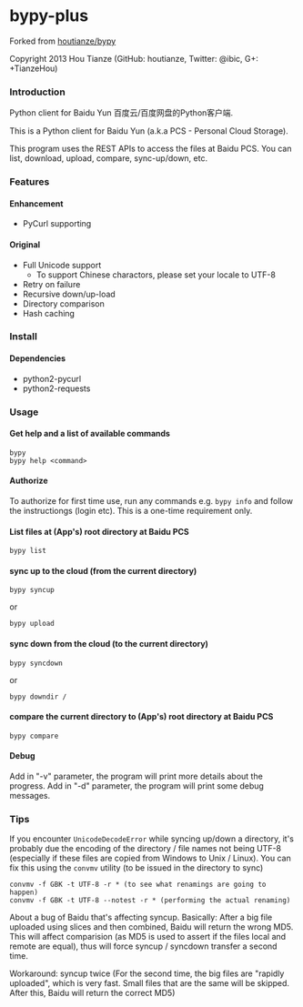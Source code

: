 bypy-plus
====

Forked from [houtianze/bypy](https://github.com/houtianze/bypy)

Copyright 2013 Hou Tianze (GitHub: houtianze, Twitter: @ibic, G+: +TianzeHou)

### Introduction

Python client for Baidu Yun 百度云/百度网盘的Python客户端.

This is a Python client for Baidu Yun (a.k.a PCS - Personal Cloud Storage).

This program uses the REST APIs to access the files at Baidu PCS. You can list, download, upload, compare, sync-up/down, etc.

### Features

#### Enhancement

* PyCurl supporting

#### Original

* Full Unicode support
	* To support Chinese charactors, please set your locale to UTF-8
* Retry on failure
* Recursive down/up-load
* Directory comparison
* Hash caching

### Install

#### Dependencies

* python2-pycurl
* python2-requests

### Usage

#### Get help and a list of available commands

	bypy
	bypy help <command>

#### Authorize

To authorize for first time use, run any commands e.g. `bypy info` and follow the instructiongs (login etc). This is a one-time requirement only.

#### List files at (App's) root directory at Baidu PCS

	bypy list

#### sync up to the cloud (from the current directory)

	bypy syncup

or

	bypy upload

#### sync down from the cloud (to the current directory)

	bypy syncdown

or

	bypy downdir /

#### compare the current directory to (App's) root directory at Baidu PCS

	bypy compare

#### Debug

Add in "-v" parameter, the program will print more details about the progress.
Add in "-d" parameter, the program will print some debug messages.

### Tips

If you encounter `UnicodeDecodeError` while syncing up/down a directory, it's probably due the encoding of the directory / file names not being UTF-8 (especially if these files are copied from Windows to Unix / Linux). You can fix this using the `convmv` utility (to be issued in the directory to sync)

	convmv -f GBK -t UTF-8 -r * (to see what renamings are going to happen)
	convmv -f GBK -t UTF-8 --notest -r * (performing the actual renaming)


About a bug of Baidu that's affecting syncup. Basically: After a big file uploaded using slices and then combined, Baidu will return the wrong MD5. This will affect comparision (as MD5 is used to assert if the files local and remote are equal), thus will force syncup / syncdown transfer a second time.

Workaround: syncup twice (For the second time, the big files are "rapidly uploaded", which is very fast. Small files that are the same will be skipped. After this, Baidu will return the correct MD5)
